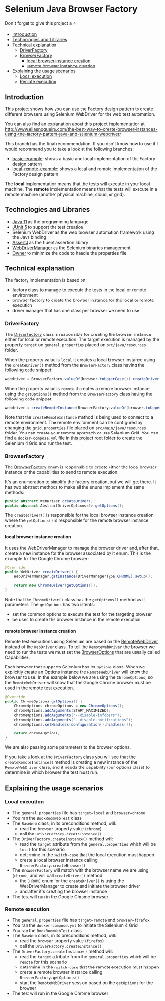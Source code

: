 # Selenium Java Browser Factory

Don't forget to give this project a ⭐

* [Introduction](#introduction)
* [Technologies and Libraries](#technologies-and-libraries)
* [Technical explanation](#technical-explanation)
  * [DriverFactory](#driverFactory)
  * [BrowserFactory](#browserFactory)
    * [local browser instance creation](#local-browser-instance-creation)
    * [remote browser instance creation](#remote-browser-instance-creation)
* [Explaining the usage scenarios](#explaining-the-usage-scenarios)
  * [Local execution](#local-execution)
  * [Remote execution](#remote-execution)

## Introduction

This project shows how you can use the Factory design pattern to create different browsers using Selenium WebDriver 
for the web test automation.

You can also find an explanation about this project implementation at http://www.eliasnogueira.com/the-best-way-to-create-browser-instances-using-the-factory-pattern-java-and-selenium-webdriver/

This branch has the final recommendation.
If you don't know how to use it I would recommend you to take a look at the following branches:
* [basic-example](https://github.com/eliasnogueira/selenium-java-browser-factory/tree/basic-example): shows a basic and local implementation of the Factory design pattern
* [local-remote-example](https://github.com/eliasnogueira/selenium-java-browser-factory/tree/local-remote-example): shows a local and remote implementation of the Factory design pattern

The **local** implementation means that the tests will execute in your local machine.
The **remote** implementation means that the tests will execute in a remote machine (another physical machine, cloud, or grid).

## Technologies and Libraries

* [Java 11](https://openjdk.java.net/projects/jdk/11/) as the programming language
* [JUnit 5](https://junit.org/junit5/) to support the test creation
* [Selenium WebDriver](https://www.selenium.dev/) as the web browser automation framework using the Java binding
* [AssertJ](https://joel-costigliola.github.io/assertj/) as the fluent assertion library
* [WebDriverManager](https://github.com/bonigarcia/webdrivermanager) as the Selenium binaries management
* [Owner](http://owner.aeonbits.org/) to minimize the code to handle the properties file

## Technical explanation

The factory implementation is based on:
* factory class to manage to execute the tests in the local or remote environment
* browser factory to create the browser instance for the local or remote execution
* driver manager that has one class per browser we need to use

### DriverFactory

The [DriverFactory](https://github.com/eliasnogueira/selenium-java-browser-factory/blob/master/src/main/java/com/eliasnogueira/driver/DriverFactory.java) 
class is responsible for creating the browser instance either for local or remote execution.
The target execution is managed by the property `target` on `general.properties` placed on `src/java/resources` folder.

When the property value is `local` it creates a local browser instance using the `createDriver()` method from the 
`BrowserFactory` class having the following code snippet:
```java
webdriver = BrowserFactory.valueOf(browser.toUpperCase()).createDriver();
```

When the property value is `remote` it creates a remote browser instance using the `getOptions()` method from the 
`BrowserFactory` class having the following code snippet:
```java
webdriver = createRemoteInstance(BrowserFactory.valueOf(browser.toUpperCase()).getOptions());
```

Note that the `createRemoteInstance` method is being used to connect to a remote environment.
The remote environment can be configured by changing the `grid.properties` file placed on `src/main/java/resources` folder.
You can create your remote approach or use Selenium Grid. You can find a `docker-compose.yml` file in this project 
root folder to create the Selenium 4 Grid and run the test.

### BrowserFactory

The [BrowserFactory](https://github.com/eliasnogueira/selenium-java-browser-factory/blob/master/src/main/java/com/eliasnogueira/driver/BrowserFactory.java) 
enum is responsible to create either the local browser instance or the capabilities to send to remote execution.

It's an enumeration to simplify the factory creation, but we will get there.
It has two abstract methods to make all the enuns implement the same methods:
```java
public abstract WebDriver createDriver();
public abstract AbstractDriverOptions<?> getOptions();
```

The `createDriver()` is responsible for the local browser instance creation where the `getOptions()` is responsible for 
the remote browser instance creation.

#### local browser instance creation

It uses the WebDriverManager to manage the browser driver and, after that, create a new instance for the browser associated 
by it enum. This is the example for the Google Chrome browser:

```java
@Override
public WebDriver createDriver() {
    WebDriverManager.getInstance(DriverManagerType.CHROME).setup();

    return new ChromeDriver(getOptions());
}
```

Note that the `ChromeDriver()` class has the `getOptions()` method as it parameters.
The `getOptions` has two intents: 
* set the common options to execute the test for the targeting browser
* be used to create the browser instance in the remote execution

#### remote browser instance creation

Remote test executions using Selenium are based on the [RemoteWebDriver](https://www.selenium.dev/documentation/en/remote_webdriver/remote_webdriver_client/) 
instead of the `WebDriver` class. To tell the `RemoteWebDriver` the browser we need to run the tests we must set the [BrowserOptions](https://www.selenium.dev/documentation/en/remote_webdriver/remote_webdriver_client/#browser-options) 
that are usually called Capabilities.

Each browser that supports Selenium has its `Options` class. When we explicitly create an Options instance the `RemoteWebDriver` 
will know the browser to use. In the example below we are using the `ChromeOptions`, so the `RemoteWebDriver` 
will know that the Google Chrome browser must be used in the remote test execution.

```java
@Override
public ChromeOptions getOptions() {
    ChromeOptions chromeOptions = new ChromeOptions();
    chromeOptions.addArguments(START_MAXIMIZED);
    chromeOptions.addArguments("--disable-infobars");
    chromeOptions.addArguments("--disable-notifications");
    chromeOptions.setHeadless(configuration().headless());

    return chromeOptions;
}
```
We are also passing some parameters to the browser options.

If you take a look at the `DriverFactory` class you will see that the `createRemoteInstance()` method is creating a new 
instance of the `RemoteWebDriver` class, and it needs the capability (our options class) to determine in which browser 
the test must run.

## Explaining the usage scenarios

### Local execution

* The `general.properties` file has `target=local` and `browser=chrome`
* You ran the `BookRoomWebTest` class  
* The `BaseWeb` class, in its preconditions method, will:
  * read the `browser` property value (`chrome`)
  * call the `DriverFactory.createInstance()`
* The `DriverFactory.createInstance()` method will:
  * read the `target` attribute from the `general.properties` which will be `local` for this scenario
  * determine in the `switch-case` that the local execution must happen
  * create a local browser instance calling `BrowserFactory.createBrowser()`
* The `BrowserFactory` will match with the browser name we are using (`chrome`) and will call `createDriver()` method
  * the `CHROME` enum for the `createDriver()` is using the WebDriverManager to create and initiate the browser driver
  * and after it's creating the browser instance
* The test will run in the Google Chrome browser
  
### Remote execution

* The `general.properties` file has `target=remote` and `browser=firefox`
* You ran the `docker-compose.yml` to initiate the Selenium 4 Grid
* You ran the `BookRoomWebTest` class
* The `BaseWeb` class, in its preconditions method, will:
    * read the `browser` property value (`firefox`)
    * call the `DriverFactory.createInstance()`
* The `DriverFactory.createInstance()` method will:
    * read the `target` attribute from the `general.properties` which will be `remote` for this scenario
    * determine in the `switch-case` that the remote execution must happen
    * create a remote browser instance calling `BrowserFactory.getOptions()`  
    * start the `RemoteWebDriver` session based on the `getOptions` for the browser
* The test will run in the Google Chrome browser    